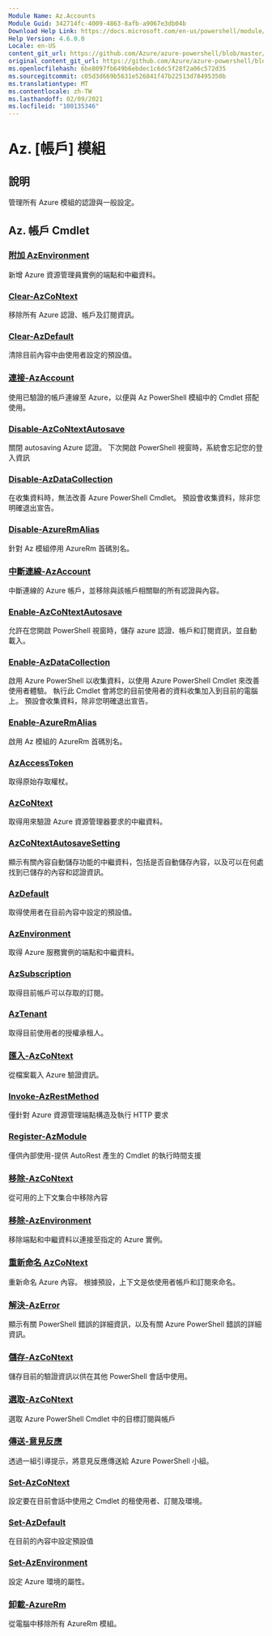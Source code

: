 ```yaml
---
Module Name: Az.Accounts
Module Guid: 342714fc-4009-4863-8afb-a9067e3db04b
Download Help Link: https://docs.microsoft.com/en-us/powershell/module/az.accounts
Help Version: 4.6.0.0
Locale: en-US
content_git_url: https://github.com/Azure/azure-powershell/blob/master/src/Accounts/Accounts/help/Az.Accounts.md
original_content_git_url: https://github.com/Azure/azure-powershell/blob/master/src/Accounts/Accounts/help/Az.Accounts.md
ms.openlocfilehash: 6be8097fb649b6ebdec1c6dc5f28f2a06c572d35
ms.sourcegitcommit: c05d3d669b5631e526841f47b22513d78495350b
ms.translationtype: MT
ms.contentlocale: zh-TW
ms.lasthandoff: 02/09/2021
ms.locfileid: "100135346"
---
```

# Az. [帳戶] 模組
## 說明
管理所有 Azure 模組的認證與一般設定。

## Az. 帳戶 Cmdlet
### [附加 AzEnvironment](Add-AzEnvironment.md)
新增 Azure 資源管理員實例的端點和中繼資料。

### [Clear-AzCoNtext](Clear-AzContext.md)
移除所有 Azure 認證、帳戶及訂閱資訊。

### [Clear-AzDefault](Clear-AzDefault.md)
清除目前內容中由使用者設定的預設值。

### [連接-AzAccount](Connect-AzAccount.md)
使用已驗證的帳戶連線至 Azure，以便與 Az PowerShell 模組中的 Cmdlet 搭配使用。

### [Disable-AzCoNtextAutosave](Disable-AzContextAutosave.md)
關閉 autosaving Azure 認證。  下次開啟 PowerShell 視窗時，系統會忘記您的登入資訊

### [Disable-AzDataCollection](Disable-AzDataCollection.md)
在收集資料時，無法改善 Azure PowerShell Cmdlet。 預設會收集資料，除非您明確退出宣告。

### [Disable-AzureRmAlias](Disable-AzureRmAlias.md)
針對 Az 模組停用 AzureRm 首碼別名。

### [中斷連線-AzAccount](Disconnect-AzAccount.md)
中斷連線的 Azure 帳戶，並移除與該帳戶相關聯的所有認證與內容。

### [Enable-AzCoNtextAutosave](Enable-AzContextAutosave.md)
允許在您開啟 PowerShell 視窗時，儲存 azure 認證、帳戶和訂閱資訊，並自動載入。 

### [Enable-AzDataCollection](Enable-AzDataCollection.md)
啟用 Azure PowerShell 以收集資料，以使用 Azure PowerShell Cmdlet 來改善使用者體驗。 執行此 Cmdlet 會將您的目前使用者的資料收集加入到目前的電腦上。 預設會收集資料，除非您明確退出宣告。

### [Enable-AzureRmAlias](Enable-AzureRmAlias.md)
啟用 Az 模組的 AzureRm 首碼別名。

### [AzAccessToken](Get-AzAccessToken.md)
取得原始存取權杖。

### [AzCoNtext](Get-AzContext.md)
取得用來驗證 Azure 資源管理器要求的中繼資料。

### [AzCoNtextAutosaveSetting](Get-AzContextAutosaveSetting.md)
顯示有關內容自動儲存功能的中繼資料，包括是否自動儲存內容，以及可以在何處找到已儲存的內容和認證資訊。

### [AzDefault](Get-AzDefault.md)
取得使用者在目前內容中設定的預設值。

### [AzEnvironment](Get-AzEnvironment.md)
取得 Azure 服務實例的端點和中繼資料。

### [AzSubscription](Get-AzSubscription.md)
取得目前帳戶可以存取的訂閱。

### [AzTenant](Get-AzTenant.md)
取得目前使用者的授權承租人。

### [匯入-AzCoNtext](Import-AzContext.md)
從檔案載入 Azure 驗證資訊。

### [Invoke-AzRestMethod](Invoke-AzRestMethod.md)
僅針對 Azure 資源管理端點構造及執行 HTTP 要求

### [Register-AzModule](Register-AzModule.md)
僅供內部使用-提供 AutoRest 產生的 Cmdlet 的執行時間支援

### [移除-AzCoNtext](Remove-AzContext.md)
從可用的上下文集合中移除內容

### [移除-AzEnvironment](Remove-AzEnvironment.md)
移除端點和中繼資料以連接至指定的 Azure 實例。

### [重新命名 AzCoNtext](Rename-AzContext.md)
重新命名 Azure 內容。  根據預設，上下文是依使用者帳戶和訂閱來命名。

### [解決-AzError](Resolve-AzError.md)
顯示有關 PowerShell 錯誤的詳細資訊，以及有關 Azure PowerShell 錯誤的詳細資訊。

### [儲存-AzCoNtext](Save-AzContext.md)
儲存目前的驗證資訊以供在其他 PowerShell 會話中使用。

### [選取-AzCoNtext](Select-AzContext.md)
選取 Azure PowerShell Cmdlet 中的目標訂閱與帳戶

### [傳送-意見反應](Send-Feedback.md)
透過一組引導提示，將意見反應傳送給 Azure PowerShell 小組。

### [Set-AzCoNtext](Set-AzContext.md)
設定要在目前會話中使用之 Cmdlet 的租使用者、訂閱及環境。

### [Set-AzDefault](Set-AzDefault.md)
在目前的內容中設定預設值

### [Set-AzEnvironment](Set-AzEnvironment.md)
設定 Azure 環境的屬性。

### [卸載-AzureRm](Uninstall-AzureRm.md)
從電腦中移除所有 AzureRm 模組。

